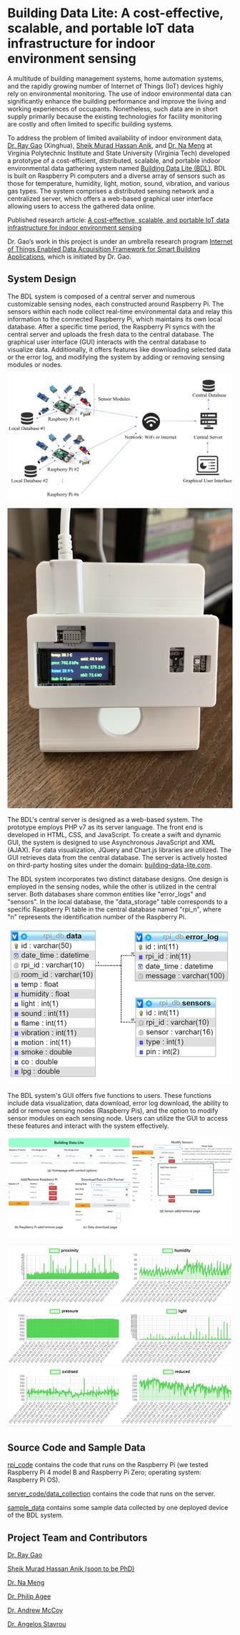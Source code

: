 # Building Data Lite: A cost-effective, scalable, and portable IoT data infrastructure for indoor environment sensing

A multitude of building management systems, home automation systems, and the rapidly growing number of Internet of Things (IoT) devices highly rely on environmental monitoring. The use of indoor environmental data can significantly enhance the building performance and improve the living and working experiences of occupants. Nonetheless, such data are in short supply primarily because the existing technologies for facility monitoring are costly and often limited to specific building systems.

To address the problem of limited availability of indoor environment data, [Dr. Ray Gao](http://www.raygaoai.com/) (Xinghua), [Sheik Murad Hassan Anik](https://www.linkedin.com/in/anik801/), and [Dr. Na Meng](https://people.cs.vt.edu/nm8247/) at Virginia Polytechnic Institute and State University (Virginia Tech) developed a prototype of a cost-efficient, distributed, scalable, and portable indoor environmental data gathering system named [Building Data Lite (BDL)](https://building-data-lite.com/). BDL is built on Raspberry Pi computers and a diverse array of sensors such as those for temperature, humidity, light, motion, sound, vibration, and various gas types. The system comprises a distributed sensing network and a centralized server, which offers a web-based graphical user interface allowing users to access the gathered data online.

Published research article: [A cost-effective, scalable, and portable IoT data infrastructure for indoor environment sensing](papers/BDL.pdf)

Dr. Gao’s work in this project is under an umbrella research program [Internet of Things Enabled Data Acquisition Framework for Smart Building Applications](https://github.com/XinghuaGao/IoT-building-data#internet-of-things-enabled-data-acquisition-framework-for-smart-building-applications), which is initiated by Dr. Gao.

## System Design

The BDL system is composed of a central server and numerous customizable sensing nodes, each constructed around Raspberry Pi. The sensors within each node collect real-time environmental data and relay this information to the connected Raspberry Pi, which maintains its own local database. After a specific time period, the Raspberry Pi syncs with the central server and uploads the fresh data to the central database. The graphical user interface (GUI) interacts with the central database to visualize data. Additionally, it offers features like downloading selected data or the error log, and modifying the system by adding or removing sensing modules or nodes.

![1_architecture.JPG](image/1_architecture.JPG)

![device.jpg](image/device.jpg)

The BDL's central server is designed as a web-based system. The prototype employs PHP v7 as its server language. The front end is developed in HTML, CSS, and JavaScript. To create a swift and dynamic GUI, the system is designed to use Asynchronous JavaScript and XML (AJAX). For data visualization, JQuery and Chart.js libraries are utilized. The GUI retrieves data from the central database. The server is actively hosted on third-party hosting sites under the domain: [building-data-lite.com](http://building-data-lite.com/).

The BDL system incorporates two distinct database designs. One design is employed in the sensing nodes, while the other is utilized in the central server. Both databases share common entities like "error_logs" and "sensors". In the local database, the "data_storage" table corresponds to a specific Raspberry Pi table in the central database named "rpi_n", where "n" represents the identification number of the Raspberry Pi.

![6_localdb_erd.png](image/6_localdb_erd.png)

The BDL system's GUI offers five functions to users. These functions include data visualization, data download, error log download, the ability to add or remove sensing nodes (Raspberry Pis), and the option to modify sensor modules on each sensing node. Users can utilize the GUI to access these features and interact with the system effectively.

![8_GUI.png](image/8_GUI.png)

![14_data_5.png](image/14_data_5.png)

## Source Code and Sample Data 

[rpi_code](rpi_code) contains the code that runs on the Raspberry Pi (we tested Raspberry Pi 4 model B and Raspberry Pi Zero; operating system: Raspberry Pi OS).

[server_code/data_collection](server_code/data_collection) contains the code that runs on the server.

[sample_data](sample_data) contains some sample data collected by one deployed device of the BDL system.

## Project Team and Contributors

[Dr. Ray Gao](http://www.raygaoai.com/)

[Sheik Murad Hassan Anik (soon to be PhD)](https://www.linkedin.com/in/anik801/)

[Dr. Na Meng](https://people.cs.vt.edu/nm8247/)

[Dr. Philip Agee](https://www.bc.vt.edu/people/agee)

[Dr. Andrew McCoy](https://www.bc.vt.edu/people/mccoy)

[Dr. Angelos Stavrou](https://computing.ece.vt.edu/~angelos/)
